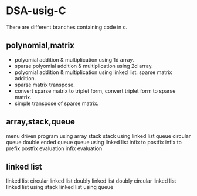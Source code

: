 # DSA-usig-C
There are different branches containing code in c.

## polynomial,matrix
* polyomial addition & multiplication using 1d array.
* sparse polyomial addition & multiplication using 2d array. 
* polyomial addition & multiplication using linked list. sparse matrix addition. 
* sparse matrix transpose. 
* convert sparse matrix to triplet form, convert triplet form to sparse matrix.
* simple transpose of sparse matrix.

## array,stack,queue
menu driven program using array
stack
stack using linked list
queue
circular queue
double ended queue
queue using linked list 
infix to postfix
infix to prefix
postfix evaluation
infix evaluation

## linked list
linked list
circular linked list
doubly linked list
doubly circular linked list
linked list using stack
linked list using queue
